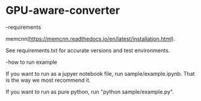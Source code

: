 # GPU-aware-converter

-requirements
 
 memcnn(https://memcnn.readthedocs.io/en/latest/installation.html).
 
 See requirements.txt for accurate versions and test environments.
 


-how to run example

If you want to run as a jupyer notebook file, run sample/example.ipynb. That is the way we most recommend it.

If you want to run as pure python, run "python sample/example.py".
